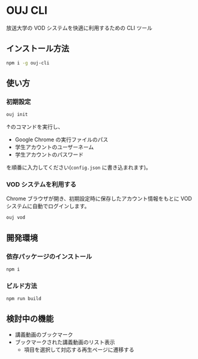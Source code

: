 # OUJ CLI

放送大学の VOD システムを快適に利用するための CLI ツール

## インストール方法

```bash
npm i -g ouj-cli
```

## 使い方

### 初期設定

```bash
ouj init
```

↑のコマンドを実行し、

- Google Chrome の実行ファイルのパス
- 学生アカウントのユーザーネーム
- 学生アカウントのパスワード

を順番に入力してください(`config.json` に書き込まれます)。

### VOD システムを利用する

Chrome ブラウザが開き、初期設定時に保存したアカウント情報をもとに VOD システムに自動でログインします。

```bash
ouj vod
```

## 開発環境

### 依存パッケージのインストール

```bash
npm i
```

### ビルド方法

```bash
npm run build
```

## 検討中の機能

- 講義動画のブックマーク
- ブックマークされた講義動画のリスト表示
  - 項目を選択して対応する再生ページに遷移する
